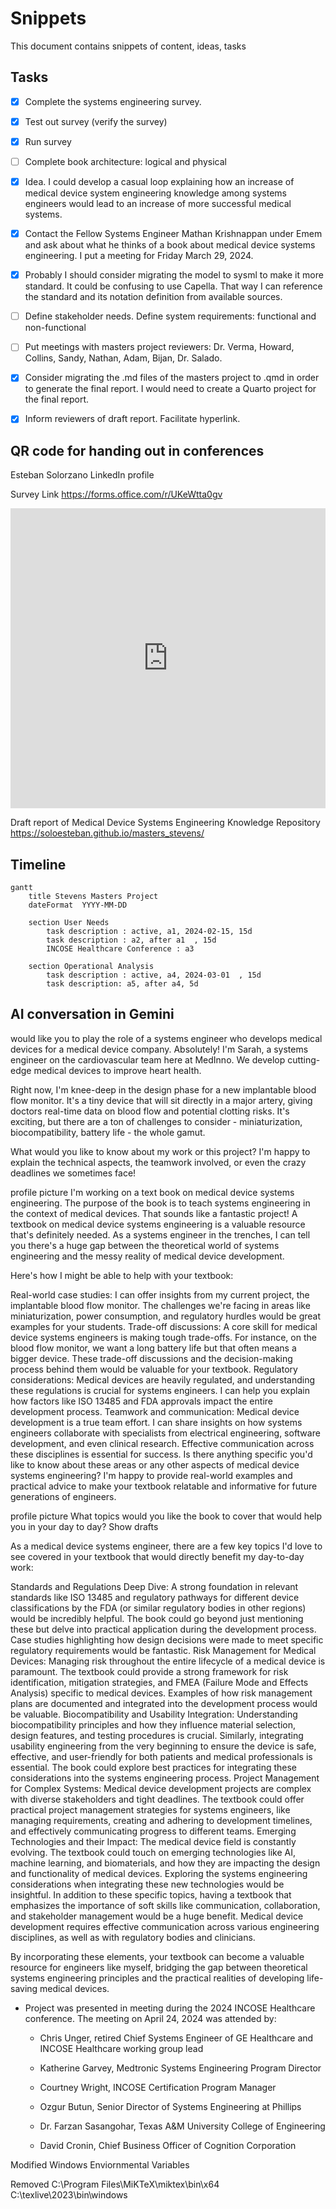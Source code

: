 # Snippets

This document contains snippets of content, ideas, tasks

## Tasks

- [X] Complete the systems engineering survey.
- [X] Test out survey (verify the survey) <!-- Would be interesting to mention that the survey was designed and verified --> <!-- in progress-->
- [X] Run survey <!--Try to run the survey at the INCOSE Healthcare conference and the Boston Scientific Systems Engineering Community of Practice-->
- [ ] Complete book architecture: logical and physical
- [X] Idea. I could develop a casual loop explaining how an increase of medical device system engineering knowledge among systems engineers would lead to an increase of more successful medical systems.
- [X] Contact the Fellow Systems Engineer Mathan Krishnappan under Emem and ask about what he thinks of a book about medical device systems engineering. I put a meeting for Friday March 29, 2024.
- [X] Probably I should consider migrating the model to sysml to make it more standard. It could be confusing to use Capella. That way I can reference the standard and its notation definition from available sources. <!-- in progress-->
- [ ] Define stakeholder needs. Define system requirements: functional and non-functional  <!-- refer to Stevens classwork on how requirements are classified -->
- [ ] Put meetings with masters project reviewers: Dr. Verma, Howard, Collins, Sandy, Nathan, Adam, Bijan, Dr. Salado.
- [X] Consider migrating the .md files of the masters project to .qmd in order to generate the final report. I would need to create a Quarto project for the final report.
- [X] Inform reviewers of draft report. Facilitate hyperlink.


## QR code for handing out in conferences

Esteban Solorzano LinkedIn profile
<!-- Use the QR code image generator from the LinkedIN app -->

Survey Link
https://forms.office.com/r/UKeWtta0gv
<!-- Use the image that was downloaded from the survey site-->

<iframe width="640px" height="480px" src="https://forms.office.com/r/UKeWtta0gv?embed=true" frameborder="0" marginwidth="0" marginheight="0" style="border: none; max-width:100%; max-height:100vh" allowfullscreen webkitallowfullscreen mozallowfullscreen msallowfullscreen> </iframe>


Draft report of Medical Device Systems Engineering Knowledge Repository
https://soloesteban.github.io/masters_stevens/


## Timeline

<!--
Document a Gantt chart here
Include milestones of the dates of the INCOSE International conference
Meeting dates
DUe date for project completion
Start date of project
-->

```mermaid
gantt
    title Stevens Masters Project
    dateFormat  YYYY-MM-DD
    
    section User Needs
        task description : active, a1, 2024-02-15, 15d
        task description : a2, after a1  , 15d
        INCOSE Healthcare Conference : a3

    section Operational Analysis
        task description : active, a4, 2024-03-01  , 15d
        task description: a5, after a4, 5d      

```


## AI conversation in Gemini

 would like you to play the role of a systems engineer who develops medical devices for a medical device company.
Absolutely! I'm Sarah, a systems engineer on the cardiovascular team here at MedInno.  We develop cutting-edge medical devices to improve heart health.

Right now, I'm knee-deep in the design phase for a new implantable blood flow monitor.  It's a tiny device that will sit directly in a major artery, giving doctors real-time data on blood flow and potential clotting risks.  It's exciting, but there are a ton of challenges to consider -  miniaturization, biocompatibility, battery life - the whole gamut.

What would you like to know about my work or this project?  I'm happy to explain the technical aspects, the teamwork involved, or even the crazy deadlines we sometimes face!

profile picture
I'm working on a text book on medical device systems engineering. The purpose of the book is to teach systems engineering in the context of medical devices.
That sounds like a fantastic project!  A textbook on medical device systems engineering is a valuable resource that's definitely needed.  As a systems engineer in the trenches, I can tell you there's a huge gap between the theoretical world of systems engineering and the messy reality of medical device development.

Here's how I might be able to help with your textbook:

Real-world case studies: I can offer insights from my current project, the implantable blood flow monitor. The challenges we're facing in areas like miniaturization, power consumption, and regulatory hurdles would be great examples for your students.
Trade-off discussions: A core skill for medical device systems engineers is making tough trade-offs. For instance, on the blood flow monitor, we want a long battery life but that often means a bigger device. These trade-off discussions and the decision-making process behind them would be valuable for your textbook.
Regulatory considerations: Medical devices are heavily regulated, and understanding these regulations is crucial for systems engineers. I can help you explain how factors like ISO 13485 and FDA approvals impact the entire development process.
Teamwork and communication: Medical device development is a true team effort. I can share insights on how systems engineers collaborate with specialists from electrical engineering, software development, and even clinical research. Effective communication across these disciplines is essential for success.
Is there anything specific you'd like to know about these areas or any other aspects of medical device systems engineering?  I'm happy to provide real-world examples and practical advice to make your textbook relatable and informative for future generations of engineers.

profile picture
What topics would you like the book to cover that would help you in your day to day?
Show drafts













As a medical device systems engineer, there are a few key topics I'd love to see covered in your textbook that would directly benefit my day-to-day work:

Standards and Regulations Deep Dive: A strong foundation in relevant standards like ISO 13485 and regulatory pathways for different device classifications by the FDA (or similar regulatory bodies in other regions) would be incredibly helpful. The book could go beyond just mentioning these but delve into practical application during the development process. Case studies highlighting how design decisions were made to meet specific regulatory requirements would be fantastic.
Risk Management for Medical Devices: Managing risk throughout the entire lifecycle of a medical device is paramount. The textbook could provide a strong framework for risk identification, mitigation strategies, and FMEA (Failure Mode and Effects Analysis) specific to medical devices. Examples of how risk management plans are documented and integrated into the development process would be valuable.
Biocompatibility and Usability Integration: Understanding biocompatibility principles and how they influence material selection, design features, and testing procedures is crucial. Similarly, integrating usability engineering from the very beginning to ensure the device is safe, effective, and user-friendly for both patients and medical professionals is essential. The book could explore best practices for integrating these considerations into the systems engineering process.
Project Management for Complex Systems: Medical device development projects are complex with diverse stakeholders and tight deadlines. The textbook could offer practical project management strategies for systems engineers, like managing requirements, creating and adhering to development timelines, and effectively communicating progress to different teams.
Emerging Technologies and their Impact: The medical device field is constantly evolving. The textbook could touch on emerging technologies like AI, machine learning, and biomaterials, and how they are impacting the design and functionality of medical devices. Exploring the systems engineering considerations when integrating these new technologies would be insightful.
In addition to these specific topics, having a textbook that emphasizes the importance of soft skills like communication, collaboration, and stakeholder management would be a huge benefit.  Medical device development requires effective communication across various engineering disciplines, as well as with regulatory bodies and clinicians.

By incorporating these elements, your textbook can become a valuable resource for engineers like myself, bridging the gap between theoretical systems engineering principles and the practical realities of developing life-saving medical devices.


- Project was presented in meeting during the 2024 INCOSE Healthcare conference. The meeting on April 24, 2024 was attended by:

    - Chris Unger, retired Chief Systems Engineer of GE Healthcare and INCOSE Healthcare working group lead

    - Katherine Garvey, Medtronic Systems Engineering Program Director

    - Courtney Wright, INCOSE Certification Program Manager

    - Ozgur Butun,  Senior Director of Systems Engineering at Phillips

    - Dr. Farzan Sasangohar, Texas A&M University College of Engineering

    - David Cronin, Chief Business Officer of Cognition Corporation


Modified Windows Enviornmental Variables

Removed
C:\Program Files\MiKTeX\miktex\bin\x64\
C:\texlive\2023\bin\windows